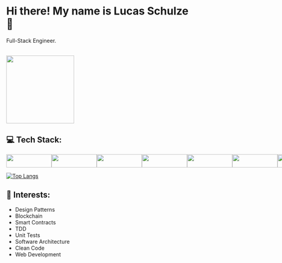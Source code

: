 # Hi there! My name is Lucas Schulze 🖖
Full-Stack Engineer. <br>
 
<br>
  <img height="180em" src="https://github-readme-stats.vercel.app/api?username=lschulzes&show_icons=true&theme=nightowl&include_all_commits=true&count_private=true"/>


## 💻 Tech Stack: 
<div style="display:flex">
<img src="https://shields.io/badge/TypeScript-3178C6?logo=TypeScript&logoColor=FFF&style=flat-square" width="120" height="35"/>
<img src="https://img.shields.io/badge/Solidity-e6e6e6?style=for-the-badge&logo=solidity&logoColor=black" width="120" height="35" />
<img src="https://img.shields.io/badge/React-20232A?style=for-the-badge&logo=react&logoColor=61DAFB" width="120" height="35"/>
<img src="https://img.shields.io/badge/Laravel-FF2D20?style=for-the-badge&logo=laravel&logoColor=white" width="120" height="35"/>
<img src="https://img.shields.io/badge/PHP-777BB4?style=flat&logo=php&logoColor=white" width="120" height="35"/>
<img src="https://img.shields.io/badge/JavaScript-323330?style=flat&logo=javascript&logoColor=F7DF1E" width="120" height="35"/>
<img src="https://img.shields.io/badge/MySQL-00000F?style=flat&logo=mysql&logoColor=white&color=gray" width="120" height="35"/>
<img src="https://img.shields.io/badge/MongoDB-4EA94B?style=flat&logo=mongodb&logoColor=white" width="120" height="35"/>
<img src="https://img.shields.io/badge/GIT-E44C30?style=for-the-badge&logo=git&logoColor=white" width="120" height="35"/>
<img src="https://img.shields.io/badge/firebase-ffca28?style=for-the-badge&logo=firebase&logoColor=black" width="120" height="35"/>
<img src="https://img.shields.io/badge/GraphQl-E10098?style=for-the-badge&logo=graphql&logoColor=white" width="120" height="35"/>
<img src="https://img.shields.io/badge/Material--UI-0081CB?style=for-the-badge&logo=material-ui&logoColor=white" width="120" height="35"/>
<img src="https://img.shields.io/badge/next.js-000000?style=for-the-badge&logo=nextdotjs&logoColor=white" width="120" height="35"/>
<img src="https://img.shields.io/badge/Node.js-339933?style=for-the-badge&logo=nodedotjs&logoColor=white" width="120" height="35"/>
<img src="https://img.shields.io/badge/Redux-593D88?style=for-the-badge&logo=redux&logoColor=white" width="120" height="35"/>
<img src="https://img.shields.io/badge/Wordpress-21759B?style=for-the-badge&logo=wordpress&logoColor=white" width="120" height="35"/>
<img src="https://img.shields.io/badge/Ethereum-3C3C3D?style=for-the-badge&logo=Ethereum&logoColor=white" width="120" height="35"/>
</div>  

[![Top Langs](https://github-readme-stats.vercel.app/api/top-langs/?username=lschulzes&layout=compact&theme=nightowl&langs_count=6)](https://github.com/lschulzes/github-readme-stats) 

## 🎯 Interests:
- Design Patterns
- Blockchain
- Smart Contracts
- TDD
- Unit Tests
- Software Architecture
- Clean Code
- Web Development
 
